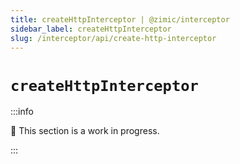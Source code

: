 ```yaml
---
title: createHttpInterceptor | @zimic/interceptor
sidebar_label: createHttpInterceptor
slug: /interceptor/api/create-http-interceptor
---
```


# `createHttpInterceptor`

:::info

🚧 This section is a work in progress.

:::
